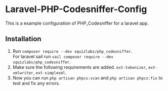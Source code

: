 # Laravel-PHP-Codesniffer-Config

This is a example configuration of PHP_Codesniffer for a laravel app.

## Installation

1. Run `composer require --dev squizlabs/php_codesniffer`.  
   For laravel sail run `sail composer require --dev squizlabs/php_codesniffer`.
2. Make sure the following requirements are added. `ext-tokenizer`, `ext-xmlwriter`, `ext-simplexml`.
3. Now you can run `php artisan phpcs:scan` and `php artisan phpcs:fix` to test and fix any errors.
